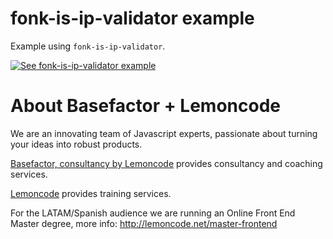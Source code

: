# fonk-is-ip-validator example

Example using `fonk-is-ip-validator`.

[![See fonk-is-ip-validator example](https://codesandbox.io/static/img/play-codesandbox.svg)](https://codesandbox.io/s/github/lemoncode/fonk-is-ip-validator/tree/master/examples/js)

# About Basefactor + Lemoncode

We are an innovating team of Javascript experts, passionate about turning your ideas into robust products.

[Basefactor, consultancy by Lemoncode](http://www.basefactor.com) provides consultancy and coaching services.

[Lemoncode](http://lemoncode.net/services/en/#en-home) provides training services.

For the LATAM/Spanish audience we are running an Online Front End Master degree, more info: http://lemoncode.net/master-frontend
